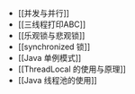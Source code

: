 - [[并发与并行]]
- [[三线程打印ABC]]
- [[乐观锁与悲观锁]]
- [[synchronized 锁]]
- [[Java 单例模式]]
- [[ThreadLocal 的使用与原理]]
- [[Java 线程池的使用]]